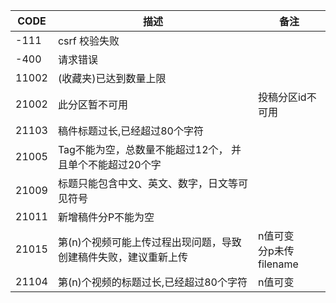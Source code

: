 |   CODE    |   描述  |   备注  |
|   ----    |   ----    |   ----    |
|   -111    |   csrf 校验失败   |       |
|   -400    |   请求错误   |       |
|   11002   |   (收藏夹)已达到数量上限    |       |
|   21002   |   此分区暂不可用    |    投稿分区id不可用   |
|   21103   |   稿件标题过长,已经超过80个字符    |       |
|   21005   |   Tag不能为空，总数量不能超过12个， 并且单个不能超过20个字    |       |
|   21009   |   标题只能包含中文、英文、数字，日文等可见符号  |       |
|   21011   |   新增稿件分P不能为空  |       |
|   21015   |   第(n)个视频可能上传过程出现问题，导致创建稿件失败，建议重新上传  |   n值可变<br />分p未传filename    |
|   21104   |   第(n)个视频的标题过长,已经超过80个字符  |   n值可变    |

